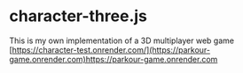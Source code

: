 # character-three.js
This is my own implementation of a 3D multiplayer web game
[https://character-test.onrender.com/](https://parkour-game.onrender.com)https://parkour-game.onrender.com
